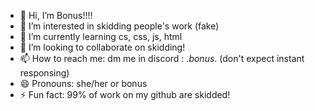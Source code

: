 - 👋 Hi, I’m Bonus!!!!
- 👀 I’m interested in skidding people's work (fake)
- 🌱 I’m currently learning cs, css, js, html
- 💞️ I’m looking to collaborate on skidding!
- 📫 How to reach me: dm me in discord : ._bonus_. (don't expect instant responsing)
- 😄 Pronouns: she/her or bonus
- ⚡ Fun fact: 99% of work on my github are skidded!
